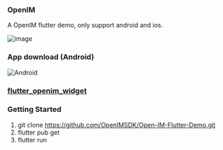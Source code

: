 ### OpenIM
A OpenIM flutter demo, only support android and ios.

![image](https://github.com/OpenIMSDK/Open-IM-Flutter-Demo/blob/master/gif/QQ20211207-101110.gif)

### App download (Android)

![Android](https://www.pgyer.com/app/qrcode/OpenIM)

### [flutter_openim_widget](https://github.com/hrxiang/flutter_openim_widget.git)

### Getting Started
1. git clone https://github.com/OpenIMSDK/Open-IM-Flutter-Demo.git
2. flutter pub get
3. flutter run
